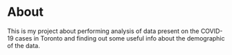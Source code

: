 # About

This is my project about performing analysis of data present on the COVID-19 cases in Toronto and finding out some useful info about the demographic of the data.
